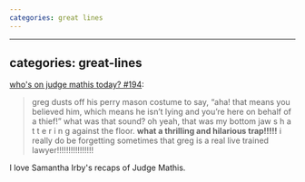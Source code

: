 ```yaml
---
categories: great lines
---
```


---
categories: great-lines
---

[who's on judge mathis today? #194](https://bitchesgottaeat.substack.com/p/whos-on-judge-mathis-today-194):

> greg dusts off his perry mason costume to say, “aha! that means you believed him, which means he isn’t lying and you’re here on behalf of a thief!” what was that sound? oh yeah, that was my bottom jaw s h a t t e r i n g against the floor. **what a thrilling and hilarious trap!!!!!** i really do be forgetting sometimes that greg is a real live trained lawyer!!!!!!!!!!!!!!!!

I love Samantha Irby's recaps of Judge Mathis.